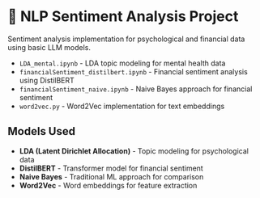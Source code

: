 # 📝 NLP Sentiment Analysis Project

Sentiment analysis implementation for psychological and financial data using basic LLM models.


- `LDA_mental.ipynb` - LDA topic modeling for mental health data
- `financialSentiment_distilbert.ipynb` - Financial sentiment analysis using DistilBERT
- `financialSentiment_naive.ipynb` - Naive Bayes approach for financial sentiment
- `word2vec.py` - Word2Vec implementation for text embeddings


## Models Used

- **LDA (Latent Dirichlet Allocation)** - Topic modeling for psychological data
- **DistilBERT** - Transformer model for financial sentiment
- **Naive Bayes** - Traditional ML approach for comparison
- **Word2Vec** - Word embeddings for feature extraction
